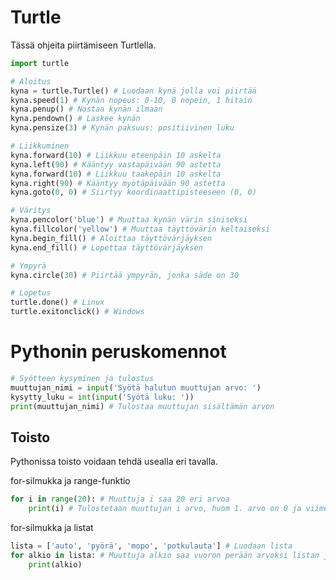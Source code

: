 # Turtle

Tässä ohjeita piirtämiseen Turtlella.

```python
import turtle

# Aloitus
kyna = turtle.Turtle() # Luodaan kynä jolla voi piirtää
kyna.speed(1) # Kynän nopeus: 0-10, 0 nopein, 1 hitain
kyna.penup() # Nostaa kynän ilmaan
kyna.pendown() # Laskee kynän
kyna.pensize(3) # Kynän paksuus: positiivinen luku

# Liikkuminen
kyna.forward(10) # Liikkuu eteenpäin 10 askelta
kyna.left(90) # Kääntyy vastapäivään 90 astetta
kyna.forward(10) # Liikkuu taakepäin 10 askelta
kyna.right(90) # Kääntyy myötäpäivään 90 astetta
kyna.goto(0, 0) # Siirtyy koordinaattipisteeseen (0, 0)

# Väritys
kyna.pencolor('blue') # Muuttaa kynän värin siniseksi
kyna.fillcolor('yellow') # Muuttaa täyttövärin keltaiseksi
kyna.begin_fill() # Aloittaa täyttövärjäyksen
kyna.end_fill() # Lopettaa täyttövärjäyksen

# Ympyrä
kyna.circle(30) # Piirtää ympyrän, jonka säde on 30

# Lopetus
turtle.done() # Linux
turtle.exitonclick() # Windows
```

# Pythonin peruskomennot

```python
# Syötteen kysyminen ja tulostus
muuttujan_nimi = input('Syötä halutun muuttujan arvo: ')
kysytty_luku = int(input('Syötä luku: '))
print(muuttujan_nimi) # Tulostaa muuttujan sisältämän arvon
```

## Toisto

Pythonissa toisto voidaan tehdä usealla eri tavalla.

for-silmukka ja range-funktio

```python
for i in range(20): # Muuttuja i saa 20 eri arvoa
    print(i) # Tulostetaan muuttujan i arvo, huom 1. arvo on 0 ja viimeinen 19!
```

for-silmukka ja listat

```python
lista = ['auto', 'pyörä', 'mopo', 'potkulauta'] # Luodaan lista
for alkio in lista: # Muuttuja alkio saa vuoron perään arvoksi listan jokaisen alkion arvon
    print(alkio)

```
